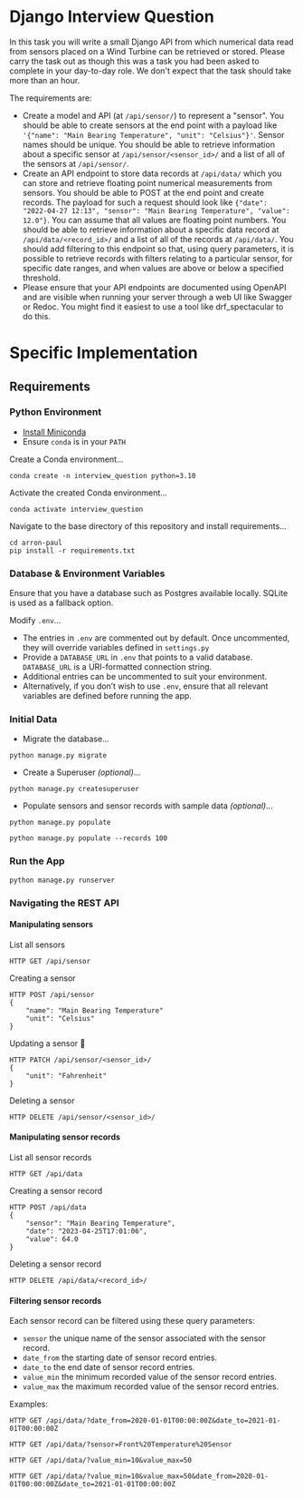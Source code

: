 # Django Interview Question

In this task you will write a small Django API from which numerical data read from sensors placed on a Wind Turbine can be retrieved or stored. Please carry the task out as though this was a task you had been asked to complete in your day-to-day role. We don't expect that the task should take more than an hour.

The requirements are:

* Create a model and API (at `/api/sensor/`) to represent a "sensor". You should be able to create sensors at the end point with a payload like `'{"name": "Main Bearing Temperature", "unit": "Celsius"}'`. Sensor names should be unique. You should be able to retrieve information about a specific sensor at `/api/sensor/<sensor_id>/` and a list of all of the sensors at `/api/sensor/`.
* Create an API endpoint to store data records at `/api/data/` which you can store and retrieve floating point numerical measurements from sensors. You should be able to POST at the end point and create records. The payload for such a request should look like `{"date": "2022-04-27 12:13", "sensor": "Main Bearing Temperature", "value": 12.0"}`. You can assume that all values are floating point numbers. You should be able to retrieve information about a specific data record at `/api/data/<record_id>/` and a list of all of the records at `/api/data/`. You should add filtering to this endpoint so that, using query parameters, it is possible to retrieve records with filters relating to a particular sensor, for specific date ranges, and when values are above or below a specified threshold.
* Please ensure that your API endpoints are documented using OpenAPI and are visible when running your server through a web UI like Swagger or Redoc. You might find it easiest to use a tool like drf_spectacular to do this.


# Specific Implementation

## Requirements

### Python Environment

- [Install Miniconda](https://docs.conda.io/en/latest/miniconda.html)
- Ensure `conda` is in your `PATH`

Create a Conda environment…
```commandline
conda create -n interview_question python=3.10
```

Activate the created Conda environment…
```commandline
conda activate interview_question
```

Navigate to the base directory of this repository and install requirements…
```commandline
cd arron-paul
pip install -r requirements.txt
```

### Database & Environment Variables

Ensure that you have a database such as Postgres available locally. SQLite is used as a fallback option.

Modify `.env`…
- The entries in `.env` are commented out by default. Once uncommented, they will override variables defined in `settings.py`
- Provide a `DATABASE_URL` in `.env` that points to a valid database. `DATABASE_URL` is a URI-formatted connection string.
- Additional entries can be uncommented to suit your environment.
- Alternatively, if you don’t wish to use `.env`, ensure that all relevant variables are defined before running the app.

### Initial Data

- Migrate the database…
```commandline
python manage.py migrate
```

- Create a Superuser _(optional)_…
```commandline
python manage.py createsuperuser
```

- Populate sensors and sensor records with sample data _(optional)_…
```commandline
python manage.py populate
```

```commandline
python manage.py populate --records 100
```

### Run the App
```commandline
python manage.py runserver
```

### Navigating the REST API

#### Manipulating sensors

List all sensors
```commandline
HTTP GET /api/sensor
```

Creating a sensor
```commandline
HTTP POST /api/sensor
{
    "name": "Main Bearing Temperature"
    "unit": "Celsius"
}
```

Updating a sensor 🤔
```commandline
HTTP PATCH /api/sensor/<sensor_id>/
{
    "unit": "Fahrenheit"
}
```

Deleting a sensor
```commandline
HTTP DELETE /api/sensor/<sensor_id>/
```


#### Manipulating sensor records

List all sensor records
```commandline
HTTP GET /api/data
```

Creating a sensor record
```commandline
HTTP POST /api/data
{
    "sensor": "Main Bearing Temperature",
    "date": "2023-04-25T17:01:06",
    "value": 64.0
}
```

Deleting a sensor record
```commandline
HTTP DELETE /api/data/<record_id>/
```


#### Filtering sensor records

Each sensor record can be filtered using these query parameters:

- `sensor` the unique name of the sensor associated with the sensor record.
- `date_from` the starting date of sensor record entries.
- `date_to` the end date of sensor record entries.
- `value_min` the minimum recorded value of the sensor record entries.
- `value_max` the maximum recorded value of the sensor record entries.

Examples:

```commandline
HTTP GET /api/data/?date_from=2020-01-01T00:00:00Z&date_to=2021-01-01T00:00:00Z
```

```commandline
HTTP GET /api/data/?sensor=Front%20Temperature%20Sensor
```

```commandline
HTTP GET /api/data/?value_min=10&value_max=50
```

```commandline
HTTP GET /api/data/?value_min=10&value_max=50&date_from=2020-01-01T00:00:00Z&date_to=2021-01-01T00:00:00Z
```
